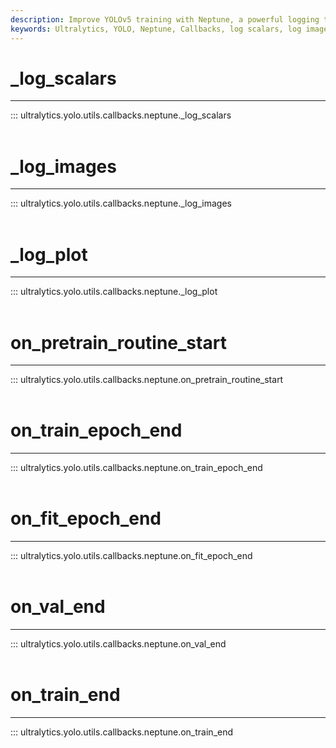 ```yaml
---
description: Improve YOLOv5 training with Neptune, a powerful logging tool. Track metrics like images, plots, and epochs for better model performance.
keywords: Ultralytics, YOLO, Neptune, Callbacks, log scalars, log images, log plots, training, validation
---
```


# _log_scalars
---
::: ultralytics.yolo.utils.callbacks.neptune._log_scalars
<br><br>

# _log_images
---
::: ultralytics.yolo.utils.callbacks.neptune._log_images
<br><br>

# _log_plot
---
::: ultralytics.yolo.utils.callbacks.neptune._log_plot
<br><br>

# on_pretrain_routine_start
---
::: ultralytics.yolo.utils.callbacks.neptune.on_pretrain_routine_start
<br><br>

# on_train_epoch_end
---
::: ultralytics.yolo.utils.callbacks.neptune.on_train_epoch_end
<br><br>

# on_fit_epoch_end
---
::: ultralytics.yolo.utils.callbacks.neptune.on_fit_epoch_end
<br><br>

# on_val_end
---
::: ultralytics.yolo.utils.callbacks.neptune.on_val_end
<br><br>

# on_train_end
---
::: ultralytics.yolo.utils.callbacks.neptune.on_train_end
<br><br>
